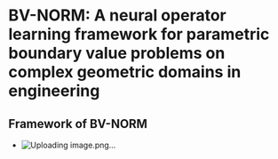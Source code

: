 # BV-NORM: A neural operator learning framework for parametric boundary value problems on complex geometric domains in engineering
## Framework of BV-NORM
-  ![Uploading image.png…]()



